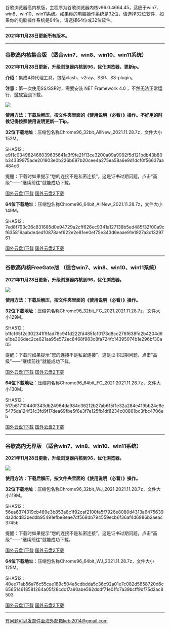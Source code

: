 谷歌浏览器高内核版，主程序为谷歌浏览器内核v96.0.4664.45，适应于win7、win8、win10、win11系统。如果你的电脑操作系统是32位，请选择32位软件，如果你的电脑操作系统是64位，请选择64位或32位软件。

***

**2021年11月28日更新所有版本。**

***

### 谷歌高内核集合版  （适合win7、win8、win10、win11系统）

**2021年11月28日更新，升级浏览器内核到96，优化浏览器，更新ip。**

**介绍**：集成4种代理工具，包括clash、v2ray、SSR、SS-plugin。

**注意**：第一次使用SS/SSR时，需要安装 NET Framework 4.0 ，不然无法正常运行，[微软官网](https://www.microsoft.com/zh-cn/download/details.aspx?id=17718)下载。

![](https://cdn.jsdelivr.net/gh/Alvin9999/pac2/softimag/chrome961128.PNG)

**使用方法：下载后解压，按文件夹里面的《使用说明（必看）》操作。不好用的时候记得按照使用说明更新一下ip。**

**32位下载地址**：压缩包名称Chrome96_32bit_AllNew_2021.11.28.7z，文件大小152M。

SHA512：e9f1c034982466039635641a3f9fe21f13ce3200a09a9992f5d121bdb43b80b34339975ade201903e0b226b697b20cee4a275ea58a6e9d1dcf0f56637aa484c6

提醒：下载时如果提示“您的连接不是私密连接”，这是证书过期问题，点击“高级”——“继续前往”就能成功下载。

[国外云盘1下载](https://tr101.free4444.xyz/Chrome96_32bit_AllNew_2021.11.28.7z) 
[国外云盘2下载](https://tr201.free4444.xyz/Chrome96_32bit_AllNew_2021.11.28.7z) 

**64位下载地址**：压缩包名称Chrome96_64bit_AllNew_2021.11.28.7z，文件大小149M。

SHA512：7ed8f793c36c831685d0e94729a2cff626ec9341a127138b5ed485f32f00a9cf635819aabde4ed10878aef622e2e81ee0ef75e343d6eaae91e1927a3c1329761

[国外云盘1下载](https://tr101.free4444.xyz/Chrome96_64bit_AllNew_2021.11.28.7z) 
[国外云盘2下载](https://tr201.free4444.xyz/Chrome96_64bit_AllNew_2021.11.28.7z) 


***

### 谷歌高内核FreeGate版  （适合win7、win8、win10、win11系统）

**2021年11月28日更新，升级浏览器内核到96，优化浏览器。**

![](https://cdn.jsdelivr.net/gh/Alvin9999/pac2/softimag/chrome9611282.PNG)

**使用方法：下载后解压，按文件夹里面的《使用说明（必看）》操作。**

**32位下载地址**：压缩包名称Chrome96_32bit_FG_2021.2021.11.28.7z，文件大小129M。

SHA512：b1fcf65f2c302341f9fad78c941d222fd485fc10173d8cc276f638fd2b4204d6e1be306dec2ce621aa95e572ec8468f983c8fa724fc14395074b1e296bf30a05

提醒：下载时如果提示“您的连接不是私密连接”，这是证书过期问题，点击“高级”——“继续前往”就能成功下载。

[国外云盘1下载](https://tr101.free4444.xyz/Chrome96_32bit_FG_2021.11.28.7z) 
[国外云盘2下载](https://tr201.free4444.xyz/Chrome96_32bit_FG_2021.11.28.7z) 

**64位下载地址**：压缩包名称Chrome96_64bit_FG_2021.2021.11.28.7z，文件大小130M。

SHA512：517b61710440f343db24964da984c362f2b27ab615f1e32a284e419bb24e8e5475da124f31c3fd9f17dea69fbe5f6e3f7e125fb1df8234c00861bc3fbc4706eb

[国外云盘1下载](https://tr101.free4444.xyz/Chrome96_64bit_FG_2021.11.28.7z) 
[国外云盘2下载](https://tr201.free4444.xyz/Chrome96_64bit_FG_2021.11.28.7z) 

***

### 谷歌高内无界版  （适合win7、win8、win10、win11系统）

**2021年11月28日更新，升级浏览器内核到96，优化浏览器。**

![](https://cdn.jsdelivr.net/gh/Alvin9999/pac2/softimag/chrome9611283.PNG)

**使用方法：下载后解压，按文件夹里面的《使用说明（必看）》操作。**

**32位下载地址**：压缩包名称Chrome96_32bit_WJ_2021.2021.11.28.7z，文件大小119M。

SHA512：56ea6374319cb489e3b853a8c1f92caf2100fa5f7926e8080d4313a6475639da2dcd83beddb95491efbe8eae7df568db794559ecb6f36af4d6986b2aeac3745b

提醒：下载时如果提示“您的连接不是私密连接”，这是证书过期问题，点击“高级”——“继续前往”就能成功下载。

[国外云盘1下载](https://tr101.free4444.xyz/Chrome96_32bit_WJ_2021.11.28.7z) 
[国外云盘2下载](https://tr201.free4444.xyz/Chrome96_32bit_WJ_2021.11.28.7z) 

**64位下载地址**：压缩包名称Chrome96_64bit_WJ_2021.11.28.7z，文件大小125M。

SHA512：40ee71ab56a76c55cae189c504a5cdbdda5c36c92a01e7c082d5658720d6c656514618581264a05f28cdc17a90abe592dddf71e01fc7a39bcff9df75d2ac8503

[国外云盘1下载](https://tr101.free4444.xyz/Chrome96_64bit_WJ_2021.11.28.7z) 
[国外云盘2下载](https://tr201.free4444.xyz/Chrome96_64bit_WJ_2021.11.28.7z) 

***

有问题可以发邮件至海外邮箱kebi2014@gmail.com